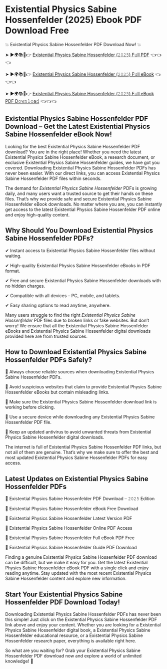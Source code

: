 # Existential Physics Sabine Hossenfelder (2025) Ebook PDF Download Free

💥 Existential Physics Sabine Hossenfelder PDF Download Now! 💥

➤ ►🌍📚📱👉 [Existential Physics Sabine Hossenfelder (𝟸𝟶𝟸𝟻) F𝚞ll PDF](https://getpdf.xyz/existential-physics-sabine-hossenfelder) 👈👈👈


➤ ►🌍📚📱👉 [Existential Physics Sabine Hossenfelder (𝟸𝟶𝟸𝟻) F𝚞ll eBook](https://getpdf.xyz/existential-physics-sabine-hossenfelder) 👈👈👈


➤ ►🌍📚📱👉 [Existential Physics Sabine Hossenfelder (𝟸𝟶𝟸𝟻) F𝚞ll eBook PDF D𝚘𝚠𝚗𝚕𝚘a𝚍](https://getpdf.xyz/existential-physics-sabine-hossenfelder) 👈👈👈


## Existential Physics Sabine Hossenfelder PDF Download – Get the Latest Existential Physics Sabine Hossenfelder eBook Now!

Looking for the best Existential Physics Sabine Hossenfelder PDF download? You are in the right place! Whether you need the latest Existential Physics Sabine Hossenfelder eBook, a research document, or exclusive Existential Physics Sabine Hossenfelder guides, we have got you covered. Downloading Existential Physics Sabine Hossenfelder PDFs has never been easier. With our direct links, you can access Existential Physics Sabine Hossenfelder PDF files within seconds.

The demand for *Existential Physics Sabine Hossenfelder* PDFs is growing daily, and many users want a trusted source to get their hands on these files. That’s why we provide safe and secure Existential Physics Sabine Hossenfelder eBook downloads. No matter where you are, you can instantly get access to the latest Existential Physics Sabine Hossenfelder PDF online and enjoy high-quality content.

## Why Should You Download Existential Physics Sabine Hossenfelder PDFs?

✔ Instant access to Existential Physics Sabine Hossenfelder files without waiting.

✔ High-quality Existential Physics Sabine Hossenfelder eBooks in PDF format.

✔ Free and secure Existential Physics Sabine Hossenfelder downloads with no hidden charges.

✔ Compatible with all devices – PC, mobile, and tablets.

✔ Easy sharing options to read anytime, anywhere.

Many users struggle to find the right *Existential Physics Sabine Hossenfelder* PDF files due to broken links or fake websites. But don’t worry! We ensure that all the Existential Physics Sabine Hossenfelder eBooks and Existential Physics Sabine Hossenfelder digital downloads provided here are from trusted sources.

## How to Download Existential Physics Sabine Hossenfelder PDFs Safely?

📌 Always choose reliable sources when downloading Existential Physics Sabine Hossenfelder PDFs.

📌 Avoid suspicious websites that claim to provide Existential Physics Sabine Hossenfelder eBooks but contain misleading links.

📌 Make sure the Existential Physics Sabine Hossenfelder download link is working before clicking.

📌 Use a secure device while downloading any Existential Physics Sabine Hossenfelder PDF file.

📌 Keep an updated antivirus to avoid unwanted threats from Existential Physics Sabine Hossenfelder digital downloads.

The internet is full of Existential Physics Sabine Hossenfelder PDF links, but not all of them are genuine. That’s why we make sure to offer the best and most updated Existential Physics Sabine Hossenfelder PDFs for easy access.

## Latest Updates on Existential Physics Sabine Hossenfelder PDFs

🔹 Existential Physics Sabine Hossenfelder PDF Download – 𝟸𝟶𝟸𝟻 Edition

🔹 Existential Physics Sabine Hossenfelder eBook Free Download

🔹 Existential Physics Sabine Hossenfelder Latest Version PDF

🔹 Existential Physics Sabine Hossenfelder Online PDF Access

🔹 Existential Physics Sabine Hossenfelder Full eBook PDF Free

🔹 Existential Physics Sabine Hossenfelder Guide PDF Download

Finding a genuine Existential Physics Sabine Hossenfelder PDF download can be difficult, but we make it easy for you. Get the latest Existential Physics Sabine Hossenfelder eBook PDF with a single click and enjoy reading anytime. Stay updated with the most recent Existential Physics Sabine Hossenfelder content and explore new information.

## Start Your Existential Physics Sabine Hossenfelder PDF Download Today!

Downloading Existential Physics Sabine Hossenfelder PDFs has never been this simple! Just click on the Existential Physics Sabine Hossenfelder PDF link above and enjoy your content. Whether you are looking for a Existential Physics Sabine Hossenfelder digital book, a Existential Physics Sabine Hossenfelder educational resource, or a Existential Physics Sabine Hossenfelder research paper, everything is available right here.

So what are you waiting for? Grab your Existential Physics Sabine Hossenfelder PDF download now and explore a world of unlimited knowledge! 🚀